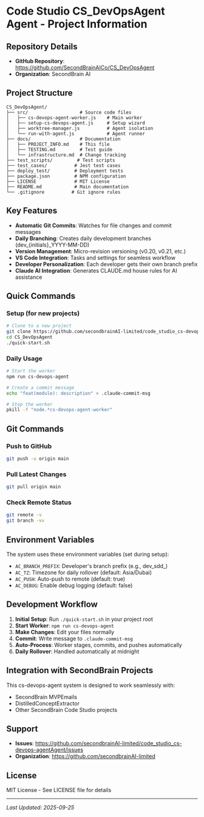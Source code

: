 # Code Studio CS_DevOpsAgent Agent - Project Information

## Repository Details

- **GitHub Repository**: https://github.com/SecondBrainAICo/CS_DevOpsAgent
- **Organization**: SecondBrain AI

## Project Structure

```
CS_DevOpsAgent/
├── src/                   # Source code files
│   ├── cs-devops-agent-worker.js    # Main worker
│   ├── setup-cs-devops-agent.js     # Setup wizard
│   ├── worktree-manager.js          # Agent isolation
│   └── run-with-agent.js            # Agent runner
├── docs/                  # Documentation
│   ├── PROJECT_INFO.md    # This file
│   ├── TESTING.md         # Test guide
│   └── infrastructure.md  # Change tracking
├── test_scripts/         # Test scripts
├── test_cases/          # Jest test cases
├── deploy_test/         # Deployment tests
├── package.json         # NPM configuration
├── LICENSE              # MIT License
├── README.md            # Main documentation
└── .gitignore          # Git ignore rules
```

## Key Features

- **Automatic Git Commits**: Watches for file changes and commit messages
- **Daily Branching**: Creates daily development branches (dev_{initials}_YYYY-MM-DD)
- **Version Management**: Micro-revision versioning (v0.20, v0.21, etc.)
- **VS Code Integration**: Tasks and settings for seamless workflow
- **Developer Personalization**: Each developer gets their own branch prefix
- **Claude AI Integration**: Generates CLAUDE.md house rules for AI assistance

## Quick Commands

### Setup (for new projects)
```bash
# Clone to a new project
git clone https://github.com/secondbrainAI-limited/code_studio_cs-devops-agentAgent.git CS_DevOpsAgent
cd CS_DevOpsAgent
./quick-start.sh
```

### Daily Usage
```bash
# Start the worker
npm run cs-devops-agent

# Create a commit message
echo "feat(module): description" > .claude-commit-msg

# Stop the worker
pkill -f "node.*cs-devops-agent-worker"
```

## Git Commands

### Push to GitHub
```bash
git push -u origin main
```

### Pull Latest Changes
```bash
git pull origin main
```

### Check Remote Status
```bash
git remote -v
git branch -vv
```

## Environment Variables

The system uses these environment variables (set during setup):

- `AC_BRANCH_PREFIX`: Developer's branch prefix (e.g., dev_sdd_)
- `AC_TZ`: Timezone for daily rollover (default: Asia/Dubai)
- `AC_PUSH`: Auto-push to remote (default: true)
- `AC_DEBUG`: Enable debug logging (default: false)

## Development Workflow

1. **Initial Setup**: Run `./quick-start.sh` in your project root
2. **Start Worker**: `npm run cs-devops-agent`
3. **Make Changes**: Edit your files normally
4. **Commit**: Write message to `.claude-commit-msg`
5. **Auto-Process**: Worker stages, commits, and pushes automatically
6. **Daily Rollover**: Handled automatically at midnight

## Integration with SecondBrain Projects

This cs-devops-agent system is designed to work seamlessly with:
- SecondBrain MVPEmails
- DistilledConceptExtractor
- Other SecondBrain Code Studio projects

## Support

- **Issues**: https://github.com/secondbrainAI-limited/code_studio_cs-devops-agentAgent/issues
- **Organization**: https://github.com/secondbrainAI-limited

## License

MIT License - See LICENSE file for details

---

*Last Updated: 2025-09-25*